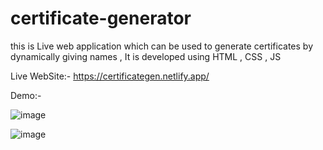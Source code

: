 # certificate-generator
this is Live web application which can be used to generate certificates by dynamically giving names , It is developed using HTML , CSS , JS

Live WebSite:- https://certificategen.netlify.app/

Demo:-


![image](https://user-images.githubusercontent.com/97879633/153816726-2be362a6-a173-4e5f-a251-1329087da03c.png)


![image](https://user-images.githubusercontent.com/97879633/153817085-c5376731-4848-4526-9939-4a4e8ad4565d.png)



